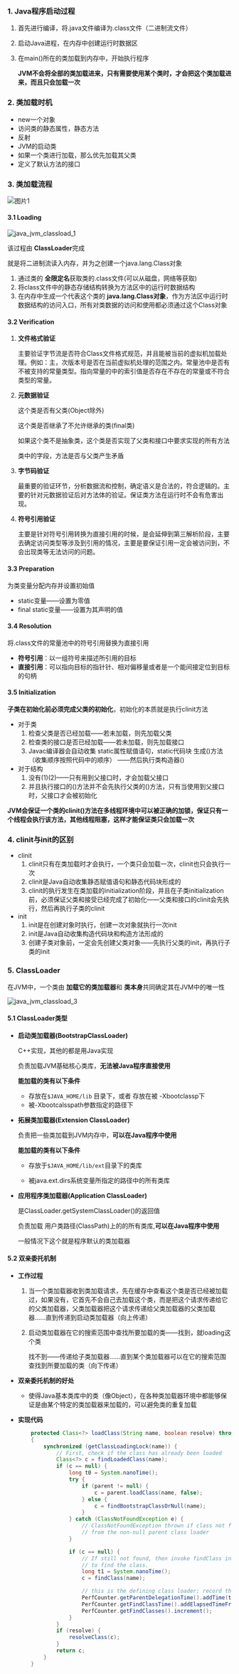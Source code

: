### 1. Java程序启动过程

1. 首先进行编译，将.java文件编译为.class文件（二进制流文件）

2. 启动Java进程，在内存中创建运行时数据区

3. 在main()所在的类加载到内存中，开始执行程序

   **JVM不会将全部的类加载进来，只有需要使用某个类时，才会把这个类加载进来，而且只会加载一次**



### 2. 类加载时机

* new一个对象
* 访问类的静态属性，静态方法
* 反射
* JVM的启动类
* 如果一个类进行加载，那么优先加载其父类
* 定义了默认方法的接口





### 3. 类加载流程

![图片1](p/图片1.png)

#### 3.1 Loading

![java_jvm_classload_1](p/java_jvm_classload_1.png)

该过程由 **ClassLoader**完成

就是将二进制流读入内存，并为之创建一个java.lang.Class对象

1. 通过类的 **全限定名**获取类的.class文件(可以从磁盘，网络等获取)
2. 将class文件中的静态存储结构转换为方法区中的运行时数据结构
3. 在内存中生成一个代表这个类的 **java.lang.Class对象**，作为方法区中运行时数据结构的访问入口，所有对类数据的访问和使用都必须通过这个Class对象



#### 3.2 Verification

1. **文件格式验证**

   主要验证字节流是否符合Class文件格式规范，并且能被当前的虚拟机加载处理。例如：主，次版本号是否在当前虚拟机处理的范围之内。常量池中是否有不被支持的常量类型。指向常量的中的索引值是否存在不存在的常量或不符合类型的常量。

2. **元数据验证**

   这个类是否有父类(Object除外)  

   这个类是否继承了不允许继承的类(final类) 

   如果这个类不是抽象类，这个类是否实现了父类和接口中要求实现的所有方法

   类中的字段，方法是否与父类产生矛盾

3. **字节码验证**

   最重要的验证环节，分析数据流和控制，确定语义是合法的，符合逻辑的。主要的针对元数据验证后对方法体的验证。保证类方法在运行时不会有危害出现。

4. **符号引用验证**

   主要是针对符号引用转换为直接引用的时候，是会延伸到第三解析阶段，主要去确定访问类型等涉及到引用的情况，主要是要保证引用一定会被访问到，不会出现类等无法访问的问题。

#### 3.3 Preparation

为类变量分配内存并设置初始值

* static变量——设置为零值
* final static变量——设置为其声明的值



#### 3.4 Resolution

将.class文件的常量池中的符号引用替换为直接引用

* **符号引用**：以一组符号来描述所引用的目标
* **直接引用**：可以指向目标的指针针、相对偏移量或者是一个能间接定位到目标的句柄



#### 3.5 Initialization

**子类在初始化前必须完成父类的初始化**，初始化的本质就是执行clinit方法

* 对于类
  1. 检查父类是否已经加载——若未加载，则先加载父类
  2. 检查类的接口是否已经加载——若未加载，则先加载接口
  3. Javac编译器会自动收集 static属性赋值语句，static代码块 生成<clinit>()方法（收集顺序按照代码中的顺序） ——然后执行类构造器<clinit>()
* 对于结构
  1. 没有(1)(2)——只有用到父接口时，才会加载父接口
  2. 并且执行接口的<clinit>()方法并不会先执行父类的<clinit>()方法，只有当使用到父接口时，父接口才会被初始化

**JVM会保证一个类的clinit()方法在多线程环境中可以被正确的加锁，保证只有一个线程会执行该方法，其他线程阻塞，这样才能保证类只会加载一次**



### 4. clinit与init的区别

* clinit
  1. clinit只有在类加载时才会执行，一个类只会加载一次，clinit也只会执行一次
  2. clinit是Java自动收集静态赋值语句和静态代码块形成的
  3. clinit的执行发生在类加载的initialization阶段，并且在子类initialization前，必须保证父类和接受已经完成了初始化——父类和接口的clinit会先执行，然后再执行子类的clinit
* init
  1. init是在创建对象时执行，创建一次对象就执行一次init
  2. init是Java自动收集构造代码块和构造方法形成的
  3. 创建子类对象前，一定会先创建父类对象——先执行父类的init，再执行子类的init



### 5. ClassLoader

在JVM中，一个类由 **加载它的类加载器**和 **类本身**共同确定其在JVM中的唯一性

![java_jvm_classload_3](p/java_jvm_classload_3.png)

#### 5.1 ClassLoader类型

* **启动类加载器(BootstrapClassLoader)**

  C++实现，其他的都是用Java实现

  负责加载JVM基础核心类库，**无法被Java程序直接使用**

  **能加载的类有以下条件**

  * 存放在`$JAVA_HOME/lib` 目录下，或者 存放在被 -Xbootclassp下
  * 被-Xbootcalsspath参数指定的路径下

* **拓展类加载器(Extension ClassLoader)**

  负责把一些类加载到JVM内存中，**可以在Java程序中使用**

  **能加载的类有以下条件**

  * 存放于`$JAVA_HOME/lib/ext`目录下的类库

  * 被java.ext.dirs系统变量所指定的路径中的所有类库

* **应用程序类加载器(Application ClassLoader)**

  是ClassLoader.getSystemClassLoader()的返回值

  负责加载 用户类路径(ClassPath)上的的所有类库,**可以在Java程序中使用**

  一般情况下这个就是程序默认的类加载器

#### 5.2 双亲委托机制

* **工作过程**

  1. 当一个类加载器收到类加载请求，先在缓存中查看这个类是否已经被加载过，如果没有，它首先不会自己去加载这个类，而是把这个请求传递给它的父类加载器，父类加载器把这个请求传递给父类加载器的父类加载器……直到传递到启动类加载器（向上传递）

  2. 启动类加载器在它的搜索范围中查找所要加载的类——找到，就loading这个类

     找不到——传递给子类加载器……直到某个类加载器可以在它的搜索范围查找到所要加载的类（向下传递）

* **双亲委托机制的好处**

  * 使得Java基本类库中的类（像Object），在各种类加载器环境中都能够保证是由某个特定的类加载器来加载的，可以避免类的重复加载

* **实现代码**

  ```java
      protected Class<?> loadClass(String name, boolean resolve) throws ClassNotFoundException
      {
          synchronized (getClassLoadingLock(name)) {
              // First, check if the class has already been loaded
              Class<?> c = findLoadedClass(name);
              if (c == null) {
                  long t0 = System.nanoTime();
                  try {
                      if (parent != null) {
                          c = parent.loadClass(name, false);
                      } else {
                          c = findBootstrapClassOrNull(name);
                      }
                  } catch (ClassNotFoundException e) {
                      // ClassNotFoundException thrown if class not found
                      // from the non-null parent class loader
                  }
  
                  if (c == null) {
                      // If still not found, then invoke findClass in order
                      // to find the class.
                      long t1 = System.nanoTime();
                      c = findClass(name);
  
                      // this is the defining class loader; record the stats
                      PerfCounter.getParentDelegationTime().addTime(t1 - t0);
                      PerfCounter.getFindClassTime().addElapsedTimeFrom(t1);
                      PerfCounter.getFindClasses().increment();
                  }
              }
              if (resolve) {
                  resolveClass(c);
              }
              return c;
          }
      }
  ```

  

